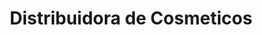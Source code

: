 ---
title: "Distribuidora de Cosmeticos"
url: /chia/distribuidora-de-cosmeticos/
shop: cosméticos
---